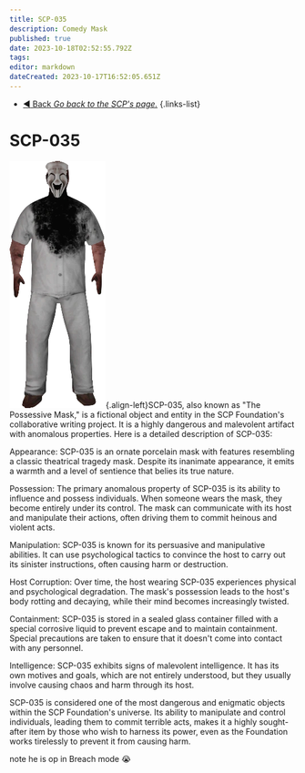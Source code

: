 ```yaml
---
title: SCP-035
description: Comedy Mask
published: true
date: 2023-10-18T02:52:55.792Z
tags: 
editor: markdown
dateCreated: 2023-10-17T16:52:05.651Z
---
```


- [:arrow_backward: Back *Go back to the SCP's page.*](/en/game/scps#scps)
{.links-list}
# SCP-035
![scp-35.png](/images/roles/scp-35.png){.align-left}SCP-035, also known as "The Possessive Mask," is a fictional object and entity in the SCP Foundation's collaborative writing project. It is a highly dangerous and malevolent artifact with anomalous properties. Here is a detailed description of SCP-035:

Appearance: SCP-035 is an ornate porcelain mask with features resembling a classic theatrical tragedy mask. Despite its inanimate appearance, it emits a warmth and a level of sentience that belies its true nature.

Possession: The primary anomalous property of SCP-035 is its ability to influence and possess individuals. When someone wears the mask, they become entirely under its control. The mask can communicate with its host and manipulate their actions, often driving them to commit heinous and violent acts.

Manipulation: SCP-035 is known for its persuasive and manipulative abilities. It can use psychological tactics to convince the host to carry out its sinister instructions, often causing harm or destruction.

Host Corruption: Over time, the host wearing SCP-035 experiences physical and psychological degradation. The mask's possession leads to the host's body rotting and decaying, while their mind becomes increasingly twisted.

Containment: SCP-035 is stored in a sealed glass container filled with a special corrosive liquid to prevent escape and to maintain containment. Special precautions are taken to ensure that it doesn't come into contact with any personnel.

Intelligence: SCP-035 exhibits signs of malevolent intelligence. It has its own motives and goals, which are not entirely understood, but they usually involve causing chaos and harm through its host.

SCP-035 is considered one of the most dangerous and enigmatic objects within the SCP Foundation's universe. Its ability to manipulate and control individuals, leading them to commit terrible acts, makes it a highly sought-after item by those who wish to harness its power, even as the Foundation works tirelessly to prevent it from causing harm.





note he is op in Breach mode :sob: